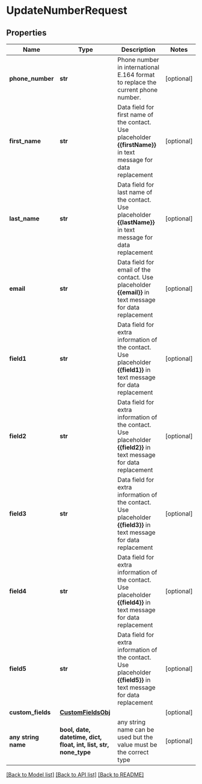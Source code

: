 # UpdateNumberRequest


## Properties
Name | Type | Description | Notes
------------ | ------------- | ------------- | -------------
**phone_number** | **str** | Phone number in international E.164 format to replace the current phone number. | [optional] 
**first_name** | **str** | Data field for first name of the contact. Use placeholder **{{firstName}}** in text message for data replacement | [optional] 
**last_name** | **str** | Data field for last name of the contact. Use placeholder **{{lastName}}** in text message for data replacement | [optional] 
**email** | **str** | Data field for email of the contact. Use placeholder **{{email}}** in text message for data replacement | [optional] 
**field1** | **str** | Data field for extra information of the contact. Use placeholder **{{field1}}** in text message for data replacement | [optional] 
**field2** | **str** | Data field for extra information of the contact. Use placeholder **{{field2}}** in text message for data replacement | [optional] 
**field3** | **str** | Data field for extra information of the contact. Use placeholder **{{field3}}** in text message for data replacement | [optional] 
**field4** | **str** | Data field for extra information of the contact. Use placeholder **{{field4}}** in text message for data replacement | [optional] 
**field5** | **str** | Data field for extra information of the contact. Use placeholder **{{field5}}** in text message for data replacement | [optional] 
**custom_fields** | [**CustomFieldsObj**](CustomFieldsObj.md) |  | [optional] 
**any string name** | **bool, date, datetime, dict, float, int, list, str, none_type** | any string name can be used but the value must be the correct type | [optional]

[[Back to Model list]](../../README.md#models) [[Back to API list]](../../README.md#available-methods) [[Back to README]](../../README.md)



